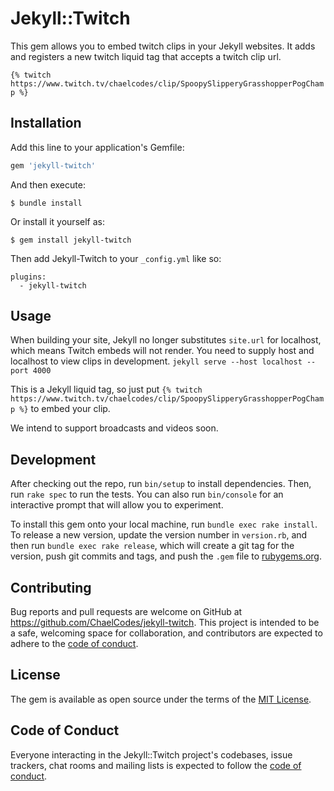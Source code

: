 # Jekyll::Twitch

This gem allows you to embed twitch clips in your Jekyll websites. It adds and registers a new twitch liquid tag that accepts a twitch clip url.

`{% twitch https://www.twitch.tv/chaelcodes/clip/SpoopySlipperyGrasshopperPogChamp %}`

## Installation

Add this line to your application's Gemfile:

```ruby
gem 'jekyll-twitch'
```

And then execute:

    $ bundle install

Or install it yourself as:

    $ gem install jekyll-twitch

Then add Jekyll-Twitch to your `_config.yml` like so:
```
plugins:
  - jekyll-twitch
```

## Usage

When building your site, Jekyll no longer substitutes `site.url` for localhost, which means Twitch embeds will not render. You need to supply host and localhost to view clips in development. `jekyll serve --host localhost --port 4000`

This is a Jekyll liquid tag, so just put `{% twitch  https://www.twitch.tv/chaelcodes/clip/SpoopySlipperyGrasshopperPogChamp %}` to embed your clip.

We intend to support broadcasts and videos soon.

## Development

After checking out the repo, run `bin/setup` to install dependencies. Then, run `rake spec` to run the tests. You can also run `bin/console` for an interactive prompt that will allow you to experiment.

To install this gem onto your local machine, run `bundle exec rake install`. To release a new version, update the version number in `version.rb`, and then run `bundle exec rake release`, which will create a git tag for the version, push git commits and tags, and push the `.gem` file to [rubygems.org](https://rubygems.org).

## Contributing

Bug reports and pull requests are welcome on GitHub at https://github.com/ChaelCodes/jekyll-twitch. This project is intended to be a safe, welcoming space for collaboration, and contributors are expected to adhere to the [code of conduct](https://github.com/ChaelCodes/jekyll-twitch/blob/main/CODE_OF_CONDUCT.md).


## License

The gem is available as open source under the terms of the [MIT License](https://opensource.org/licenses/MIT).

## Code of Conduct

Everyone interacting in the Jekyll::Twitch project's codebases, issue trackers, chat rooms and mailing lists is expected to follow the [code of conduct](https://github.com/ChaelCodes/jekyll-twitch/blob/main/CODE_OF_CONDUCT.md).
